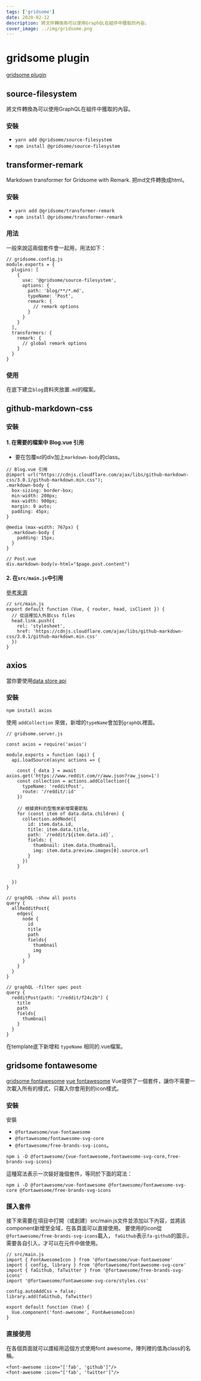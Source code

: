 ```yaml
---
tags: ['gridsome']
date: 2020-02-12
description: 將文件轉換為可以使用GraphQL在組件中獲取的內容。
cover_image: ../img/gridsome.png
---
```

# gridsome plugin
[gridsome plugin](https://gridsome.org/plugins/)
## source-filesystem
將文件轉換為可以使用GraphQL在組件中獲取的內容。
### 安裝
* <code>yarn add @gridsome/source-filesystem</code>
* <code>npm install @gridsome/source-filesystem</code>

## transformer-remark
Markdown transformer for Gridsome with Remark.
把md文件轉換成html。
### 安裝
* <code>yarn add @gridsome/transformer-remark</code>
* <code>npm install @gridsome/transformer-remark</code>
### 用法
一般來說這兩個套件會一起用，用法如下：
```typescript=
// gridsome.config.js
module.exports = {
  plugins: [
    {
      use: '@gridsome/source-filesystem',
      options: {
        path: 'blog/**/*.md',
        typeName: 'Post',
        remark: {
          // remark options
        }
      }
    }
  ],
  transformers: {
    remark: {
      // global remark options
    }
  }
}
```
### 使用
在底下建立<code>blog</code>資料夾放置<code>.md</code>的檔案。

## github-markdown-css
### 安裝
#### 1.  在需要的檔案中 Blog.vue 引用
* 要在包覆<code>md</code>的div加上<code>markdown-body</code>的class。

```typescript=
// Blog.vue 引用
@import url("https://cdnjs.cloudflare.com/ajax/libs/github-markdown-css/3.0.1/github-markdown.min.css");
.markdown-body {
  box-sizing: border-box;
  min-width: 200px;
  max-width: 980px;
  margin: 0 auto;
  padding: 45px;
}

@media (max-width: 767px) {
  .markdown-body {
    padding: 15px;
  }
}

```
```typescript=
// Post.vue
div.markdown-body(v-html="$page.post.content")
```

#### 2. 在<code>src/main.js</code>中引用
[參考來源](https://gridsome.org/docs/head/#add-global-head-metadata)
```typescript=
// src/main.js
export default function (Vue, { router, head, isClient }) {
  // 從這裡加入外部css files 
  head.link.push({
    rel: 'stylesheet',
    href: 'https://cdnjs.cloudflare.com/ajax/libs/github-markdown-css/3.0.1/github-markdown.min.css'
  })
}
```

## axios
當你要使用[data store api](https://gridsome.org/docs/data-store-api/)
### 安裝
<code>npm install axios</code>

使用 <code>addCollection</code> 來做，新增的<code>typeName</code>會加到<code>graphQL</code>裡面。
```typescript=
// gridsome.server.js

const axios = require('axios')

module.exports = function (api) {
  api.loadSource(async actions => {

    const { data } = await axios.get('https://www.reddit.com/r/aww.json?raw_json=1')
    const collection = actions.addCollection({
      typeName: 'redditPost',
      route: '/reddit/:id'
    })
    
    // 根據資料的型態來新增需要節點
    for (const item of data.data.children) {
      collection.addNode({
        id: item.data.id,
        title: item.data.title,
        path: `/reddit/${item.data.id}`,
        fields: {
          thumbnail: item.data.thumbnail,
          img: item.data.preview.images[0].source.url
        }
      })
    }


  })
}

// graphQL -show all posts
query { 
  allRedditPost{
    edges{
      node {
        id
        title
        path
        fields{
          thumbnail
          img
        }
      }
    }
  }
}

// graphQL -filter spec post
query {
  redditPost(path: "/reddit/f24c2b") {
    title
    path
    fields{
      thumbnail
    }
  }
}
```
在template底下新增和 <code>typeName</code> 相同的.vue檔案。


## gridsome fontawesome
[gridsome fontawesome](https://gridsome.org/docs/assets-svg/)
[vue fontawesome](https://github.com/FortAwesome/vue-fontawesome#using-regular-icons)
Vue提供了一個套件，讓你不需要一次載入所有的樣式，只載入你會用到的icon樣式。
### 安裝
安裝
* <code>@fortawesome/vue-fontawesome</code>
* <code>@fortawesome/fontawesome-svg-core</code>
* <code>@fortawesome/free-brands-svg-icons</code>。
```typescript=
npm i -D @fortawesome/{vue-fontawesome,fontawesome-svg-core,free-brands-svg-icons}
```
這種寫法表示一次裝好幾個套件，等同於下面的寫法：
```typescript=
npm i -D @fortawesome/vue-fontawesome @fortawesome/fontawesome-svg-core @fortawesome/free-brands-svg-icons
```
### 匯入套件
接下來需要在項目中打開（或創建）src/main.js文件並添加以下內容，並將該component新增至全域，在各頁面可以直接使用。
要使用的icon從<code>@fortawesome/free-brands-svg-icons</code>載入，
<code>faGithub</code>表示<code>fa-github</code>的圖示，需要各自引入，才可以在元件中做使用。
```typescript=
// src/main.js
import { FontAwesomeIcon } from '@fortawesome/vue-fontawesome'
import { config, library } from '@fortawesome/fontawesome-svg-core'
import { faGithub, faTwitter } from '@fortawesome/free-brands-svg-icons'
import '@fortawesome/fontawesome-svg-core/styles.css'

config.autoAddCss = false;
library.add(faGithub, faTwitter)

export default function (Vue) {
  Vue.component('font-awesome', FontAwesomeIcon)
}
```
### 直接使用
在各個頁面就可以謢經用這個方式使用font awesome，陣列裡的值為class的名稱。
```typescript=
<font-awesome :icon="['fab', 'github']"/>
<font-awesome :icon="['fab', 'twitter']"/>
```
